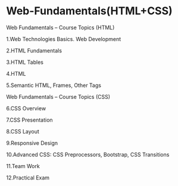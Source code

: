 Web-Fundamentals(HTML+CSS)
=============================

Web Fundamentals – Course Topics (HTML)

  1.Web Technologies Basics. Web Development 
  
  2.HTML Fundamentals
  
  3.HTML Tables
  
  4.HTML 
  
  5.Semantic HTML, Frames, Other Tags

Web Fundamentals – Course Topics (CSS)

  6.CSS Overview
  
  7.CSS Presentation
  
  8.CSS Layout
  
  9.Responsive Design
  
  10.Advanced CSS: CSS Preprocessors, Bootstrap, CSS Transitions
  
  11.Team Work
  
  12.Practical Exam
